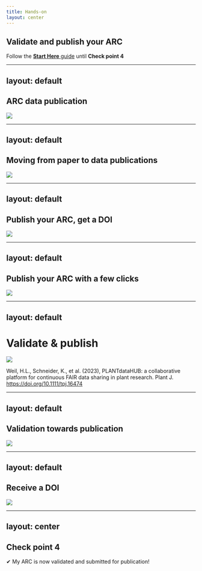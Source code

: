 ```yaml
---
title: Hands-on
layout: center
---
```


## Validate and publish your ARC

<AdmonitionType type="handson">

Follow the [**Start Here** guide](https://nfdi4plants.github.io/nfdi4plants.knowledgebase/start-here/) until **Check point 4**

</AdmonitionType>

---
layout: default
---

## ARC data publication

![](/images-tm/fairdata-classicalpublication.svg)

---
layout: default
---

## Moving from paper to data publications

![](/images-tm/data-publications/publication-fair-data-publication.svg)

---
layout: default
---

## Publish your ARC, get a DOI

![](/images-tm/arc-seamlesspublication.svg)

---
layout: default
---

## Publish your ARC with a few clicks

![](/kb/src/assets/images/data-publications/cqc-results.png)

---
layout: default
---

# Validate & publish

<img src="/images-tm/tpj16474-fig-0008-m.jpg" />

<span class="footer-reference"> Weil, H.L., Schneider, K., et al. (2023), PLANTdataHUB: a collaborative platform for continuous FAIR data sharing in plant research. Plant J. https://doi.org/10.1111/tpj.16474 </span>

---
layout: default
---

## Validation towards publication

<img src="/images-tm/data-publications/publication-validation.svg" />

---
layout: default
---

## Receive a DOI

![](/kb/src/assets/images/data-publications/doi-accession.png)

---
layout: center
---

## Check point 4

<AdmonitionType type="task">

✔︎ My ARC is now validated and submitted for publication!

</AdmonitionType>

